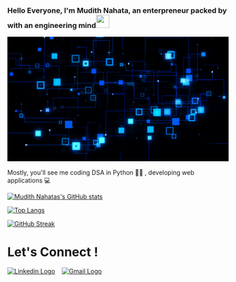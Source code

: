 ### Hello Everyone, I'm Mudith Nahata, an enterpreneur packed by with an engineering mind<img src="eye-blink.gif" width="30px" height="30px" /><br>

<img src="cover.gif" width="1000"><br>

<p>
  Mostly, you'll see me coding DSA in Python 👩‍💻 , developing web applications 💻 
</p>

[![Mudith Nahatas's GitHub stats](https://github-readme-stats.vercel.app/api?username=mudith-nahata)](https://github.com/mudith-nahata/github-readme-stats&show_icons=true&bg_color=#363e7d&title_color=#fff94c&text_color=#9f9f9f&icon_color=#ddd842&border_color=#000000)

[![Top Langs](https://github-readme-stats.vercel.app/api/top-langs/?username=mudith-nahata&layout=compact)](https://github.com/mudith-nahata/github-readme-stats)

[![GitHub Streak](https://github-readme-streak-stats.herokuapp.com?user=mudith-nahata&date_format=M%20j%5B%2C%20Y%5D&background=363E7D&ring=FFFA4C&stroke=FFF94C&border=000000&fire=FFF94C&currStreakNum=E5FEFF&sideNums=FFFA4C&currStreakLabel=FFFA4C&sideLabels=DDD842&dates=D4DDDD)](https://git.io/streak-stats)

# Let's Connect ! 

[<img src="https://img.shields.io/badge/LinkedIn-0077B5?style=for-the-badge&logo=linkedin&logoColor=white" alt="Linkedin Logo">](https://www.linkedin.com/in/mudith-nahata-24b525206//) &nbsp;&nbsp;
[<img src="https://img.shields.io/badge/Gmail-D14836?style=for-the-badge&logo=gmail&logoColor=white" alt="Gmail Logo">](mailto:jainmudith2002@gmail.com) &nbsp;&nbsp;
